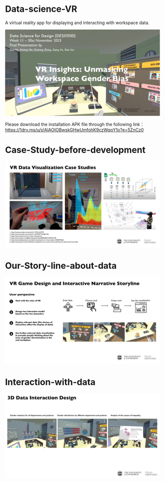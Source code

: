 # Data-science-VR
A virtual reality app for displaying and interacting with workspace data.

![alt text](topic.png)

Please download the installation APK file through the following link：
https://1drv.ms/u/s!AlAOIOBwskGHwUmfohK9czWqqY1o?e=5ZnCz0

# Case-Study-before-development
![alt text](case-study.png)

# Our-Story-line-about-data
![alt text](story-line.png)

# Interaction-with-data
![alt text](interaction.png)


